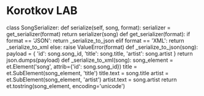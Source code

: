 # Korotkov LAB
class SongSerializer:
def serialize(self, song, format):
serializer = get_serializer(format)
return serializer(song)
def get_serializer(format):
if format == 'JSON':
return _serialize_to_json
elif format == 'XML':
return _serialize_to_xml
else:
raise ValueError(format)
def _serialize_to_json(song):
payload = {
'id': song.song_id,
'title': song.title,
'artist': song.artist
}
return json.dumps(payload)
def _serialize_to_xml(song):
song_element = et.Element('song', attrib={'id': song.song_id})
title = et.SubElement(song_element, 'title')
title.text = song.title
artist = et.SubElement(song_element, 'artist')
artist.text = song.artist
return et.tostring(song_element, encoding='unicode')
